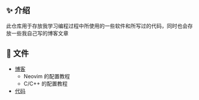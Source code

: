 ## ✨ 介绍

此仓库用于存放我学习编程过程中所使用的一些软件和所写过的代码，同时也会存放一些我自己写的博客文章

## 📂 文件

- [博客](https://github.com/xiaoCRQ/My-code-learning-repository/blob/main/blog/README.md)
  - Neovim 的配置教程
  - C/C++ 的配置教程
- [代码](https://github.com/xiaoCRQ/My-code-learning-repository/blob/main/program/README.md)
